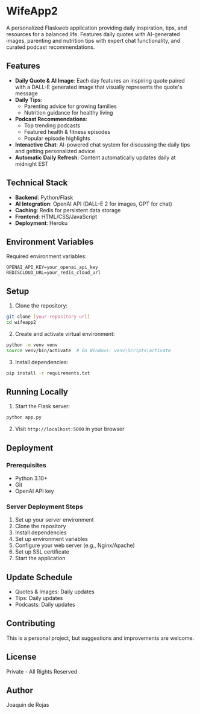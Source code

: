 # WifeApp2

A personalized Flaskweb application providing daily inspiration, tips, and resources for a balanced life. Features daily quotes with AI-generated images, parenting and nutrition tips with expert chat functionality, and curated podcast recommendations.

## Features

- **Daily Quote & AI Image**: Each day features an inspiring quote paired with a DALL-E generated image that visually represents the quote's message
- **Daily Tips**: 
  - Parenting advice for growing families
  - Nutrition guidance for healthy living
- **Podcast Recommendations**: 
  - Top trending podcasts
  - Featured health & fitness episodes
  - Popular episode highlights
- **Interactive Chat**: AI-powered chat system for discussing the daily tips and getting personalized advice
- **Automatic Daily Refresh**: Content automatically updates daily at midnight EST

## Technical Stack

- **Backend**: Python/Flask
- **AI Integration**: OpenAI API (DALL-E 2 for images, GPT for chat)
- **Caching**: Redis for persistent data storage
- **Frontend**: HTML/CSS/JavaScript
- **Deployment**: Heroku

## Environment Variables

Required environment variables:

```
OPENAI_API_KEY=your_openai_api_key
REDISCLOUD_URL=your_redis_cloud_url
```

## Setup

1. Clone the repository:
```bash
git clone [your-repository-url]
cd wifeapp2
```

2. Create and activate virtual environment:
```bash
python -m venv venv
source venv/bin/activate  # On Windows: venv\Scripts\activate
```

3. Install dependencies:
```bash
pip install -r requirements.txt
```



## Running Locally

1. Start the Flask server:
```bash
python app.py
```

2. Visit `http://localhost:5000` in your browser

## Deployment

### Prerequisites
- Python 3.10+
- Git
- OpenAI API key

### Server Deployment Steps
1. Set up your server environment
2. Clone the repository
3. Install dependencies
4. Set up environment variables
5. Configure your web server (e.g., Nginx/Apache)
6. Set up SSL certificate
7. Start the application

## Update Schedule
- Quotes & Images: Daily updates
- Tips: Daily updates
- Podcasts: Daily updates

## Contributing
This is a personal project, but suggestions and improvements are welcome.

## License
Private - All Rights Reserved

## Author
Joaquin de Rojas
